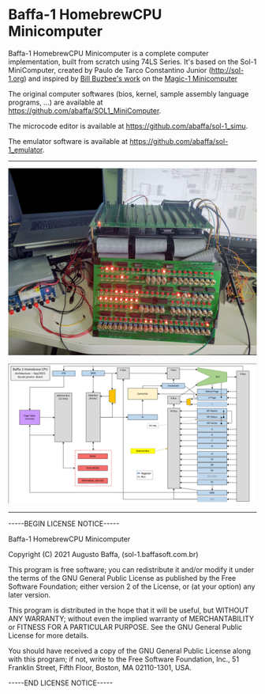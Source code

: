# Baffa-1 HomebrewCPU Minicomputer

Baffa-1 HomebrewCPU Minicomputer is a complete computer implementation, built from scratch using 74LS Series. It's based on the Sol-1 MiniComputer, created by Paulo de Tarco Constantino Junior (http://sol-1.org) and inspired by [Bill Buzbee's work](http://homebrewcpu.com) on the [Magic-1 Minicomputer](http://www.magic-1.org/)

The original computer softwares (bios, kernel, sample assembly language programs, ...) are available at https://github.com/abaffa/SOL1_MiniComputer.

The microcode editor is available at https://github.com/abaffa/sol-1_simu.

The emulator software is available at https://github.com/abaffa/sol-1_emulator.

---

![baffa-1_panel](_images/baffa-1_panel.jpg)

![baffa-1_architecture](_images/baffa-1_architecture.png)

---

-----BEGIN LICENSE NOTICE----- 

Baffa-1 HomebrewCPU Minicomputer

Copyright (C) 2021  Augusto Baffa, (sol-1.baffasoft.com.br)

This program is free software; you can redistribute it and/or
modify it under the terms of the GNU General Public License
as published by the Free Software Foundation; either version 2
of the License, or (at your option) any later version.

This program is distributed in the hope that it will be useful,
but WITHOUT ANY WARRANTY; without even the implied warranty of
MERCHANTABILITY or FITNESS FOR A PARTICULAR PURPOSE.  See the
GNU General Public License for more details.

You should have received a copy of the GNU General Public License
along with this program; if not, write to the Free Software
Foundation, Inc., 51 Franklin Street, Fifth Floor, Boston, MA  02110-1301, USA.

-----END LICENSE NOTICE----- 
